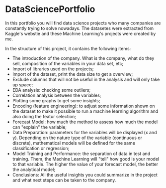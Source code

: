 # DataSciencePortfolio

In this portfolio you will find data science projects who many companies are constantly trying to solve nowadays. The datasetes were extracted from Kaggle's webstie and these Machine Learning's projects were created by me.

In the structure of this project, it contains the following items:
- The introduction of the company. What is the company, what do they sell, composition of the variables in your data set, etc;
- Import of libraries used on the projects;
- Import of the dataset, print the data size to get a overview;
- Exclude columns that will not be useful in the analysis and will only take up space;
- EDA analysis: checking some outliers;
- Correlation analysis between the variables;
- Plotting some graphs to get some insights;
- Encoding (feature engineering): to adjust some information shown on the dataset to make it possible to run a machine learning algorithm and also doing the featur selection;
- Forecast Model: how much the method to assess how much the model can "explain" the variable;
- Data Preparation: parameters for the variables will be displayed (x and y). Depending on the nature type of the variable (continuous or discrete), mathematical models will be defined for the same classification or regression;
- Model Training and Performance: the separation of data in test and training. Them, the Machine Learning will "tell" how good is your model to that variable. The higher the value of your forecast model, the better the analytical model;
- Conclusions: All the useful insights you could summarize in the project and what next steps can be taken to the company.
